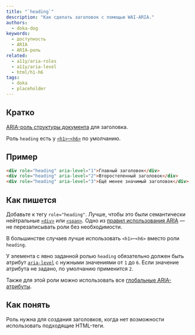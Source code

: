 ```yaml
---
title: "`heading`"
description: "Как сделать заголовок с помощью WAI-ARIA."
authors:
  - doka-dog
keywords:
  - доступность
  - ARIA
  - ARIA-роль
related:
  - a11y/aria-roles
  - a11y/aria-level
  - html/h1-h6
tags:
  - doka
  - placeholder
---
```


## Кратко

[ARIA-роль структуры документа](/a11y/aria-roles/#roli-struktury-dokumenta) для заголовка.

Роль `heading` есть у [`<h1>`–`<h6>`](/html/h1-h6/) по умолчанию.

## Пример

```html
<div role="heading" aria-level="1">Главный заголовок</div>
<div role="heading" aria-level="2">Второстепенный заголовок</div>
<div role="heading" aria-level="3">Ещё менее значимый заголовок</div>
```

## Как пишется

Добавьте к тегу `role="heading"`. Лучше, чтобы это были семантически нейтральные [`<div>`](/html/div/) или [`<span>`](/html/span/). Одно из [правил использования ARIA](/a11y/aria-intro/#pravila-ispolzovaniya) — не перезаписывать роли без необходимости.

В большинстве случаев лучше использовать `<h1>`–`<h6>` вместо роли `heading`.

У элемента с явно заданной ролью `heading` обязательно должен быть атрибут [`aria-level`](/a11y/aria-level/) с нужными значениями от `1` до `6`. Если значение атрибута не задано, по умолчанию применится `2`.

Также для этой роли можно использовать все [глобальные ARIA-атрибуты](/a11y/aria-attrs/#globalnye-atributy).

## Как понять

Роль нужна для создания заголовков, когда нет возможности использовать подходящие HTML-теги.
